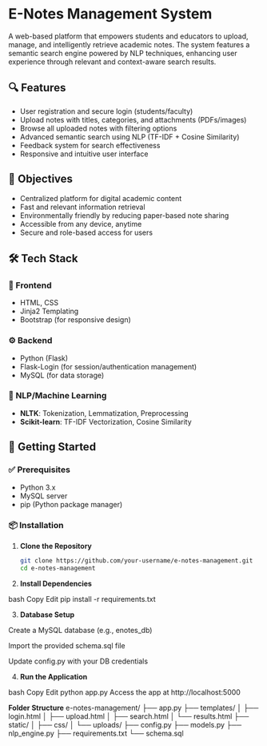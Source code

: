 # E-Notes Management System

A web-based platform that empowers students and educators to upload, manage, and intelligently retrieve academic notes. The system features a semantic search engine powered by NLP techniques, enhancing user experience through relevant and context-aware search results.

## 🔍 Features
- User registration and secure login (students/faculty)
- Upload notes with titles, categories, and attachments (PDFs/images)
- Browse all uploaded notes with filtering options
- Advanced semantic search using NLP (TF-IDF + Cosine Similarity)
- Feedback system for search effectiveness
- Responsive and intuitive user interface

## 🎯 Objectives
- Centralized platform for digital academic content
- Fast and relevant information retrieval
- Environmentally friendly by reducing paper-based note sharing
- Accessible from any device, anytime
- Secure and role-based access for users

## 🛠️ Tech Stack

### 🔧 Frontend
- HTML, CSS
- Jinja2 Templating
- Bootstrap (for responsive design)

### ⚙️ Backend
- Python (Flask)
- Flask-Login (for session/authentication management)
- MySQL (for data storage)

### 🤖 NLP/Machine Learning
- **NLTK**: Tokenization, Lemmatization, Preprocessing
- **Scikit-learn**: TF-IDF Vectorization, Cosine Similarity

## 🚀 Getting Started

### ✅ Prerequisites
- Python 3.x
- MySQL server
- pip (Python package manager)

### 📦 Installation

1. **Clone the Repository**
   ```bash
   git clone https://github.com/your-username/e-notes-management.git
   cd e-notes-management
2. **Install Dependencies**

bash
Copy
Edit
pip install -r requirements.txt

3. **Database Setup**

Create a MySQL database (e.g., enotes_db)

Import the provided schema.sql file

Update config.py with your DB credentials

4. **Run the Application**

bash
Copy
Edit
python app.py
Access the app at http://localhost:5000

**Folder Structure**
e-notes-management/
├── app.py
├── templates/
│   ├── login.html
│   ├── upload.html
│   ├── search.html
│   └── results.html
├── static/
│   ├── css/
│   └── uploads/
├── config.py
├── models.py
├── nlp_engine.py
├── requirements.txt
└── schema.sql

